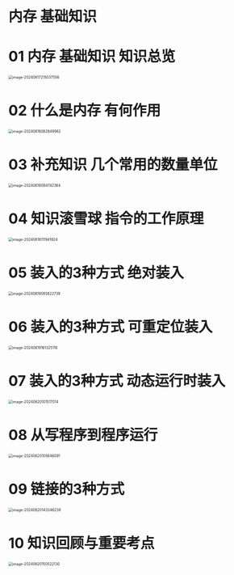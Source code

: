 # 内存 基础知识



# 01 内存 基础知识 知识总览

<img src="https://cvp.oss-cn-shanghai.aliyuncs.com/picgo/202406172150062.png" alt="image-20240617215037556" style="zoom:50%;" />



# 02 什么是内存 有何作用

<img src="https://cvp.oss-cn-shanghai.aliyuncs.com/picgo/202406180828643.png" alt="image-20240618082849982" style="zoom:50%;" />



# 03 补充知识 几个常用的数量单位

<img src="C:\Users\51532\AppData\Roaming\Typora\typora-user-images\image-20240618094742364.png" alt="image-20240618094742364" style="zoom:50%;" />



# 04 知识滚雪球 指令的工作原理

<img src="https://cvp.oss-cn-shanghai.aliyuncs.com/picgo/202406181119384.png" alt="image-20240618111941924" style="zoom:50%;" />



# 05 装入的3种方式 绝对装入

<img src="https://cvp.oss-cn-shanghai.aliyuncs.com/picgo/202406190858937.png" alt="image-20240619085822739" style="zoom:50%;" />



# 06 装入的3种方式 可重定位装入

<img src="https://cvp.oss-cn-shanghai.aliyuncs.com/picgo/202406191613294.png" alt="image-20240619161325116" style="zoom:50%;" />



# 07 装入的3种方式 动态运行时装入

<img src="https://cvp.oss-cn-shanghai.aliyuncs.com/picgo/202406201015234.png" alt="image-20240620101517014" style="zoom: 50%;" />



# 08 从写程序到程序运行

<img src="https://cvp.oss-cn-shanghai.aliyuncs.com/picgo/202406201056409.png" alt="image-20240620105646091" style="zoom:50%;" />



# 09 链接的3种方式

<img src="https://cvp.oss-cn-shanghai.aliyuncs.com/picgo/202406201433634.png" alt="image-20240620143346238" style="zoom:50%;" />



# 10 知识回顾与重要考点

<img src="https://cvp.oss-cn-shanghai.aliyuncs.com/picgo/202406201505479.png" alt="image-20240620150522130" style="zoom:50%;" />